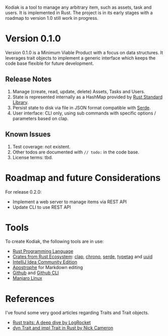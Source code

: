 Kodiak is a tool to manage any arbitrary item, such as assets, task and users. It is implemented in Rust. The project is in its early stages with a roadmap to version 1.0 still work in progress.

# Version 0.1.0

Version 0.1.0 is a Minimum Viable Product with a focus on data structures. It leverages trait objects to implement a generic interface which keeps the code base flexible for future development.

## Release Notes

1. Manage (create, read, update, delete) Assets, Tasks and Users.
2. State is represented internally as a HashMap provided by [Rust Standard Library](https://doc.rust-lang.org/std/collections/struct.HashMap.html).
3. Persist state to disk via file in JSON format compatible with [Serde](https://serde.rs/).
4. User interface: CLI only, using sub commands with specific options / parameters based on clap.

## Known Issues

1. Test coverage: not existent.
2. Other todos are documented with ```// todo:``` in the code base.
3. License terms: tbd.

# Roadmap and future Considerations

For release 0.2.0:

* Implement a web server to manage items via REST API
* Update CLI to use REST API

# Tools

To create Kodiak, the following tools are in use:

* [Rust Programming Language](https://www.rust-lang.org/)
* [Crates from Rust Ecosystem](https://crates.io/): [clap](https://crates.io/crates/clap), [chrono](https://crates.io/crates/chrono), [serde](https://crates.io/crates/serde), [typetag](https://crates.io/crates/typetag) and [uuid](https://crates.io/crates/uuid)
* [IntelliJ Idea Community Edition](https://www.jetbrains.com/idea/)
* [Apostrophe](https://gitlab.gnome.org/World/apostrophe) for Markdown editing
* [Github](https://github.com/) and [Github CLI](https://github.com/cli/cli)
* [Manjaro Linux](https://manjaro.org/)

# References

I've found some very good articles regarding Traits and Trait objects.

* [Rust traits: A deep dive by LogRocket](https://blog.logrocket.com/rust-traits-a-deep-dive/)
* [dyn Trait and impl Trait in Rust by Nick Cameron](https://www.ncameron.org/blog/dyn-trait-and-impl-trait-in-rust/)